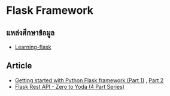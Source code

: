 Flask Framework
===

## แหล่งศึกษาข้อมูล

- [Learning-flask](https://pythonise.com/series/learning-flask)


## Article
 
- [Getting started with Python Flask framework (Part 1)](https://medium.com/techkylabs/getting-started-with-python-flask-framework-part-1-a4931ce0ea13) , [Part 2](https://medium.com/techkylabs/getting-started-with-python-flask-framework-part-2-5838ddc5d9a7)
- [Flask Rest API - Zero to Yoda (4 Part Series)](https://dev.to/paurakhsharma/flask-rest-api-part-0-setup-basic-crud-api-4650)


<!--stackedit_data:
eyJoaXN0b3J5IjpbLTEyOTQwNzkwOTcsMTkzNDU0MjgxMl19
-->